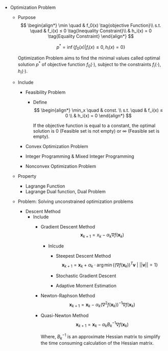 * Optimization Problem
  - Purpose  
    $$
    \begin{align*}
      \min \quad & f_0(x)  \tag{objective Function}\\
      s.t. \quad & f_i(x) ≤ 0  \tag{Inequality Constraint}\\
            & h_i(x) = 0  \tag{Equality Constraint}
    \end{align*}
    $$

    $$p^*= \inf \{f_{0}(x) | f_i(x) ≤ 0, h_i(x) = 0 \}  \tag{Optimal solution}$$

    Optimization Problem aims to find the minimal values called optimal solution $p^*$ of objective function $f_0(\cdot)$, subject to the constraints $f_i(\cdot), h_i(\cdot)$.

  - Include
    * Feasibility Problem
      - Define
        $$
        \begin{align*}
          \min_x \quad & const. \\
          s.t. \quad & f_i(x) ≤ 0  \\
                & h_i(x) = 0
        \end{align*}
        $$

        If the objective function is equal to a constant, the optimal solution is 0 (Feasible set is not empty) or $\infty$ (Feasible set is empty).

    * Convex Optimization Problem
    * Integer Programming & Mixed Integer Programming
    * Nonconvex Optimization Problem

  - Property
    * Lagrange Function
    * Lagrange Dual function, Dual Problem

  - Problem: Solving unconstrained optimization problems
    * Descent Method
      - Include 
        * Gradient Descent Method  
          $$\boldsymbol x_{k+1} = x_k - \alpha_k \nabla f(\boldsymbol x_k)$$

          - Inlcude
            * Steepest Descent Method
              $$\boldsymbol x_{k+1} = \boldsymbol x_k + \alpha_k \cdot \arg\min \{ (\nabla f(\boldsymbol x_k))^T \boldsymbol v \ |\ ||\boldsymbol v|| = 1 \}$$

            * Stochastic Gradient Descent

            * Adaptive Moment Estimation

        * Newton-Raphson Method
          $$\boldsymbol x_{k+1} = \boldsymbol x_k - \alpha_k (\nabla^2 f(\boldsymbol x_k))^{-1} \nabla f(\boldsymbol x_k)$$

        * Quasi-Newton Method
          $$\boldsymbol x_{k+1} = \boldsymbol x_k - \alpha_k B_k^{-1} \nabla f(\boldsymbol x_k)$$

          Where, $B_k^{-1}$ is an approximate Hessian matrix to simplify the time consuming calculation of the Hessian matrix.


  
    